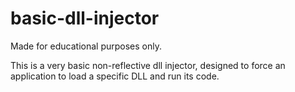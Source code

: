 # basic-dll-injector

Made for educational purposes only.

This is a very basic non-reflective dll injector, designed to force an application to load a specific DLL and run its code.
